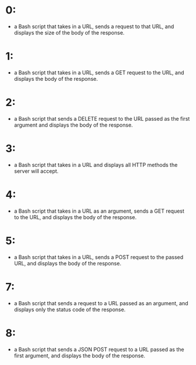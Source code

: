 # 0:
- a Bash script that takes in a URL, sends a request to that URL, and displays the size of the body of the response.
# 1:
- a Bash script that takes in a URL, sends a GET request to the URL, and displays the body of the response.
# 2:
- a Bash script that sends a DELETE request to the URL passed as the first argument and displays the body of the response.
# 3:
- a Bash script that takes in a URL and displays all HTTP methods the server will accept.
# 4:
- a Bash script that takes in a URL as an argument, sends a GET request to the URL, and displays the body of the response.
# 5:
- a Bash script that takes in a URL, sends a POST request to the passed URL, and displays the body of the response.
# 7:
- a Bash script that sends a request to a URL passed as an argument, and displays only the status code of the response.
# 8:
- a Bash script that sends a JSON POST request to a URL passed as the first argument, and displays the body of the response.